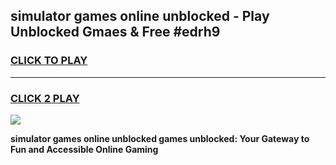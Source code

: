 
## simulator games online unblocked - Play Unblocked Gmaes & Free #edrh9
<h3>
<a href="https://premium.freeplayer.one?title=simulator_games_online_unblocked&ref=01M">CLICK TO PLAY</a></h3>
<hr>

<h3>
<a href="https://premium.freeplayer.one?title=simulator_games_online_unblocked&ref=01M">CLICK 2 PLAY</a>
  
</h3>

<a href="https://premium.freeplayer.one?title=simulator_games_online_unblocked&ref=01M"><img src="https://clearcache.store/games.png"></a>


**simulator games online unblocked games unblocked: Your Gateway to Fun and Accessible Online Gaming**
